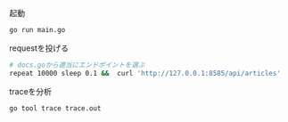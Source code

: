 起動

```sh
go run main.go
```

requestを投げる
```sh
# docs.goから適当にエンドポイントを選ぶ
repeat 10000 sleep 0.1 &&  curl 'http://127.0.0.1:8585/api/articles'
```

traceを分析
```bash
go tool trace trace.out
```
